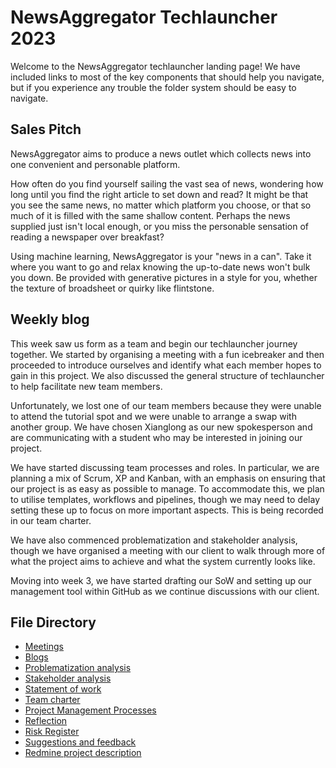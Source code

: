 # NewsAggregator Techlauncher 2023

Welcome to the NewsAggregator techlauncher landing page! We have included links to most of the key components that should help you navigate, but if you experience any trouble the folder system should be easy to navigate.

## Sales Pitch

NewsAggregator aims to produce a news outlet which collects news into one convenient and personable platform.

How often do you find yourself sailing the vast sea of news, wondering how long until you find the right article to set down and read? It might be that you see the same news, no matter which platform you choose, or that so much of it is filled with the same shallow content. Perhaps the news supplied just isn't local enough, or you miss the personable sensation of reading a newspaper over breakfast? 

Using machine learning, NewsAggregator is your "news in a can". Take it where you want to go and relax knowing the up-to-date news won't bulk you down. Be provided with generative pictures in a style for you, whether the texture of broadsheet or quirky like flintstone. 

## Weekly blog
This week saw us form as a team and begin our techlauncher journey together. We started by organising a meeting with a fun icebreaker and then proceeded to introduce ourselves and identify what each member hopes to gain in this project. We also discussed the general structure of techlauncher to help facilitate new team members. 

Unfortunately, we lost one of our team members because they were unable to attend the tutorial spot and we were unable to arrange a swap with another group. We have chosen Xianglong as our new spokesperson and are communicating with a student who may be interested in joining our project. 

We have started discussing team processes and roles. In particular, we are planning a mix of Scrum, XP and Kanban, with an emphasis on ensuring that our project is as easy as possible to manage. To accommodate this, we plan to utilise templates, workflows and pipelines, though we may need to delay setting these up to focus on more important aspects. This is being recorded in our team charter. 

We have also commenced problematization and stakeholder analysis, though we have organised a meeting with our client to walk through more of what the project aims to achieve and what the system currently looks like. 

Moving into week 3, we have started drafting our SoW and setting up our management tool within GitHub as we continue discussions with our client. 

## File Directory
- [Meetings](Documentation/Meetings/README.md)
- [Blogs](Documentation/Blogs/README.md)
- [Problematization analysis](Documentation/Project/Problematization/README.md)
- [Stakeholder analysis](Documentation/Project/stakeholderAnalysis.md)
- [Statement of work](https://docs.google.com/document/d/16LNCY0NLzgqxnEo-Erzb1iC24lyIDh1u2_4_K2lC5pg/edit?usp=sharing)
- [Team charter](https://docs.google.com/document/d/1fU_ir5okwzwI3wmi0slx1HT2Y_UqshUJ-BcbwRBbxNQ/edit?usp=sharing)
- [Project Management Processes](Documentation/Management/managementProcess.md)
- [Reflection](Reflection/README.md)
- [Risk Register](Risks/README.md)
- [Suggestions and feedback](Suggestions/README.md)
- [Redmine project description](Documentation/Project/redmineDescription.md)
